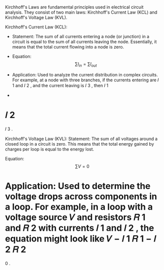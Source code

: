 Kirchhoff's Laws are fundamental principles used in electrical circuit analysis. 
They consist of two main laws: Kirchhoff's Current Law (KCL) and 
Kirchhoff's Voltage Law (KVL).

Kirchhoff's Current Law (KCL):
- Statement: The sum of all currents entering a node (or junction) in a circuit 
  is equal to the sum of all currents leaving the node. Essentially, it means that 
  the total current flowing into a node is zero.
- Equation: $$\sum I_{in} = \sum I_{out}$$

- Application: Used to analyze the current distribution in complex circuits. For example, 
  at a node with three branches, if the currents entering are 
𝐼
1
 and 
𝐼
2
, and the current leaving is 
𝐼
3
, then 
𝐼
1
+
𝐼
2
=
𝐼
3
.

Kirchhoff's Voltage Law (KVL):
Statement: The sum of all voltages around a closed loop in a circuit is zero. This means that the total energy gained by charges per loop is equal to the energy lost.

Equation: $$\sum V = 0$$

Application: Used to determine the voltage drops across components in a loop. For example, in a loop with a voltage source 
𝑉
 and resistors 
𝑅
1
 and 
𝑅
2
 with currents 
𝐼
1
 and 
𝐼
2
, the equation might look like 
𝑉
−
𝐼
1
𝑅
1
−
𝐼
2
𝑅
2
=
0
.
